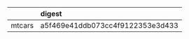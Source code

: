 |       |digest                           |
|:------|:--------------------------------|
|mtcars |a5f469e41ddb073cc4f9122353e3d433 |
